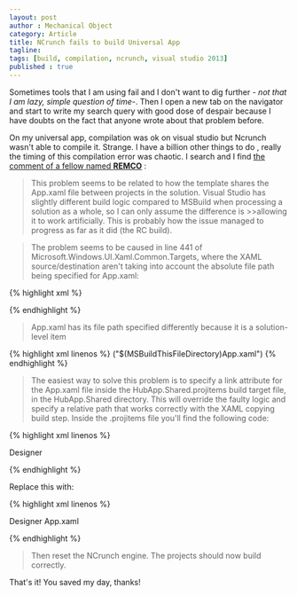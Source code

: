 ```yaml
---
layout: post
author : Mechanical Object
category: Article
title: NCrunch fails to build Universal App
tagline: 
tags: [build, compilation, ncrunch, visual studio 2013]
published : true
---
```

Sometimes tools that I am using fail and I don't want to dig further _- not that I am lazy, simple question of time-_. Then I open a new tab on the navigator and start to write my search query with good dose of despair because I have doubts on the fact that anyone wrote about that problem before. 

<!--more-->

On my universal app, compilation was ok on visual studio but Ncrunch wasn't able to compile it. Strange. I have a billion other things to do , really the timing of this compilation error was chaotic. 
I search and I find <a href="http://forum.ncrunch.net/yaf_postst1241_NCrunch-Failing-to-comple--Windows-and--WindowsPhone-projects-inside-Universal-Application-solution.aspx" target="_blank">the comment of a fellow named **REMCO**</a> :


> This problem seems to be related to how the template shares the App.xaml file between projects in the solution.
>Visual Studio has slightly different build logic compared to MSBuild when processing a solution as a whole, so I can only assume the difference is >>allowing it to work artificially. This is probably how the issue managed to progress as far as it did (the RC build).

>The problem seems to be caused in line 441 of Microsoft.Windows.UI.Xaml.Common.Targets, where the XAML source/destination aren't taking into account the absolute file path being specified for App.xaml:

{% highlight xml %}

<GeneratedXamlSrc0 Condition="'%(AllProjectXamlPages.Link)'==''" Include="@(AllProjectXamlPages->'$(XamlGeneratedOutputPath)%(Identity)')" />

{% endhighlight %}

>App.xaml has its file path specified differently because it is a solution-level item 

{% highlight xml linenos %}
("$(MSBuildThisFileDirectory)App.xaml")
{% endhighlight %}

>The easiest way to solve this problem is to specify a link attribute for the App.xaml file inside the HubApp.Shared.projitems build target file, in the HubApp.Shared directory. This will override the faulty logic and specify a relative path that works correctly with the XAML copying build step. Inside the .projitems file you'll find the following code:

{% highlight xml linenos %}

<ApplicationDefinition Include="$(MSBuildThisFileDirectory)App.xaml">
<SubType>Designer</SubType>
</ApplicationDefinition>

{% endhighlight %}

Replace this with:

{% highlight xml linenos %}

<ApplicationDefinition Include="$(MSBuildThisFileDirectory)App.xaml">
<SubType>Designer</SubType>
<Link>App.xaml</Link>
</ApplicationDefinition>

{% endhighlight %}

>Then reset the NCrunch engine. The projects should now build correctly.

That's it! You saved my day, thanks!